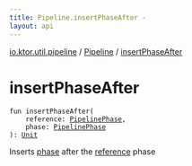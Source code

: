 ```yaml
---
title: Pipeline.insertPhaseAfter - 
layout: api
---
```


<div class='api-docs-breadcrumbs'><a href="../index.html">io.ktor.util.pipeline</a> / <a href="index.html">Pipeline</a> / <a href="./insert-phase-after.html">insertPhaseAfter</a></div>

# insertPhaseAfter

<div class="signature"><code><span class="keyword">fun </span><span class="identifier">insertPhaseAfter</span><span class="symbol">(</span><br/>&nbsp;&nbsp;&nbsp;&nbsp;<span class="parameterName" id="io.ktor.util.pipeline.Pipeline$insertPhaseAfter(io.ktor.util.pipeline.PipelinePhase, io.ktor.util.pipeline.PipelinePhase)/reference">reference</span><span class="symbol">:</span>&nbsp;<a href="../-pipeline-phase/index.html"><span class="identifier">PipelinePhase</span></a><span class="symbol">, </span><br/>&nbsp;&nbsp;&nbsp;&nbsp;<span class="parameterName" id="io.ktor.util.pipeline.Pipeline$insertPhaseAfter(io.ktor.util.pipeline.PipelinePhase, io.ktor.util.pipeline.PipelinePhase)/phase">phase</span><span class="symbol">:</span>&nbsp;<a href="../-pipeline-phase/index.html"><span class="identifier">PipelinePhase</span></a><br/><span class="symbol">)</span><span class="symbol">: </span><a href="https://kotlinlang.org/api/latest/jvm/stdlib/kotlin/-unit/index.html"><span class="identifier">Unit</span></a></code></div>

Inserts <a href="insert-phase-after.html#io.ktor.util.pipeline.Pipeline$insertPhaseAfter(io.ktor.util.pipeline.PipelinePhase, io.ktor.util.pipeline.PipelinePhase)/phase">phase</a> after the <a href="insert-phase-after.html#io.ktor.util.pipeline.Pipeline$insertPhaseAfter(io.ktor.util.pipeline.PipelinePhase, io.ktor.util.pipeline.PipelinePhase)/reference">reference</a> phase

